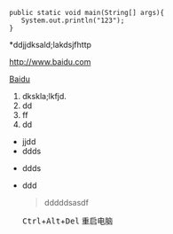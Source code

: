     
    public static void main(String[] args){
       System.out.println("123");
    }

 *ddjjdksald;lakdsjfhttp
 
 <http://www.baidu.com>
 
 [Baidu][1]
 
 [1]:http://www.baidu.com
 1. dkskla;lkfjd.
 2. dd
 3. ff
 4. dd

- jjdd
- ddds


+ ddds
+ ddd

    >dddddsasdf



  
  
  
  
  <kbd>Ctrl</kbd>+<kbd>Alt</kbd>+<kbd>Del</kbd> 重启电脑

 